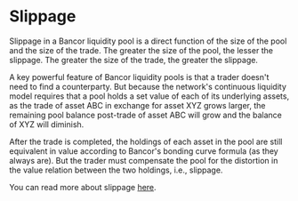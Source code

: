# Slippage

Slippage in a Bancor liquidity pool is a direct function of the size of the pool and the size of the trade. The greater the size of the pool, the lesser the slippage. The greater the size of the trade, the greater the slippage.

A key powerful feature of Bancor liquidity pools is that a trader doesn't need to find a counterparty. But because the network's continuous liquidity model requires that a pool holds a set value of each of its underlying assets, as the trade of asset ABC in exchange for asset XYZ grows larger, the remaining pool balance post-trade of asset ABC will grow and the balance of XYZ will diminish. 

After the trade is completed, the holdings of each asset in the pool are still equivalent in value according to Bancor's bonding curve formula \(as they always are\). But the trader must compensate the pool for the distortion in the value relation between the two holdings, i.e., slippage.

You can read more about slippage [here](https://support.bancor.network/hc/en-us/articles/360000954391-What-is-price-slippage-). 

